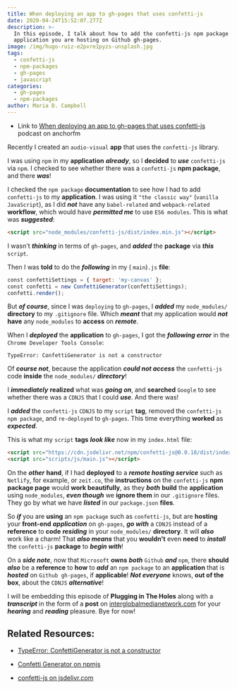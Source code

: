 ```yaml
---
title: When deploying an app to gh-pages that uses confetti-js
date: 2020-04-24T15:52:07.277Z
description: >-
  In this episode, I talk about how to add the confetti-js npm package to an
  application you are hosting on Github gh-pages.
image: /img/hugo-ruiz-e2pvre1pyzs-unsplash.jpg
tags:
  - confetti-js
  - npm-packages
  - gh-pages
  - javascript
categories:
  - gh-pages
  - npm-packages
author: Maria D. Campbell
---
```

- Link to [When deploying an app to gh-pages that uses confetti-js](https://anchor.fm/maria-campbell/episodes/When-deploying-an-app-to-gh-pages-that-uses-confetti-js-ed6sg9) podcast on anchorfm

Recently I created an `audio-visual` **app** that uses the `confetti-js` library.

I was using `npm` in my **application** ***already***, so I **decided** to ***use*** `confetti-js` via `npm`. I checked to see whether there was a `confetti-js` **npm package**, and there ***was***!

I checked the `npm package` **documentation** to see how I had to add `confetti-js` to my **application**. I was using it `"the classic way"` (`vanilla JavaScript`), as I did ***not*** have any `babel-related` and `webpack-related` **workflow**, which would have ***permitted me*** to use `ES6 modules`. This is what was ***suggested***:

```html
<script src="node_modules/confetti-js/dist/index.min.js"></script>
```
I wasn't ***thinking*** in terms of `gh-pages`, and ***added*** the **package** via ***this*** `script`.

Then I was **told** to do the ***following*** in my ( `main`)`.js` **file**:

```js
const confettiSettings = { target: 'my-canvas' };
const confetti = new ConfettiGenerator(confettiSettings);
confetti.render();
```
But ***of course***, since I was `deploying` to `gh-pages`, I ***added*** my `node_modules/` **directory** to my `.gitignore` file. Which ***meant*** that my application would ***not*** **have** any `node_modules` to **access** on ***remote***.

When I ***deployed*** the **application** to `gh-pages`, I got the ***following error*** in the `Chrome Developer Tools Console`:

```shell
TypeError: ConfettiGenerator is not a constructor
```
Of ***course not***, because the application ***could not access*** the `confetti-js` code **inside** the `node_modules/` ***directory***!

I ***immediately*** **realized** what was ***going on***, and **searched** `Google` to see whether there was a `CDNJS` that I could ***use***. And there was!

I ***added*** the `confetti-js` `CDNJS` to my `script` **tag**, removed the `confetti-js` `npm package`, and `re-deployed` to `gh-pages`. This time everything **worked** as ***expected***.

This is what my `script` **tags** ***look like*** now in my `index.html` file:

```html
<script src="https://cdn.jsdelivr.net/npm/confetti-js@0.0.18/dist/index.min.js"></script>
<script src="scripts/js/main.js"></script>
```
On the ***other*** **hand**, if I had **deployed** to a ***remote hosting service*** such as `Netlify`, for example, or `zeit.co`, the **instructions** on the `confetti-js` **npm package page** would **work beautifully**, as they ***both*** **build** the **application** using `node_modules`, ***even though*** we **ignore them** in our `.gitignore` files. They go by what we have ***listed*** in our `package.json` **files**.

So ***if*** you are **using** an `npm package` such as `confetti-js`, but are **hosting** your **front-end** ***application*** on `gh-pages`, ***go with*** a `CDNJS` instead of a **reference** to **code** ***residing*** in your `node_modules/` **directory**. It will ***also*** work like a charm! That ***also means*** that you **wouldn't** even **need** to ***install*** the `confetti-js` **package** to ***begin with***!

On a ***side note***, now that `Microsoft` **owns** ***both*** `Github` ***and*** `npm`, there **should** ***also*** be a **reference** to **how** to ***add*** an `npm package` to an **application** that is ***hosted*** on `Github gh-pages`, if **applicable**! ***Not everyone*** knows, **out of the box**, about the `CDNJS` ***alternative***!

I will be embedding this episode of **Plugging in The Holes** along with a ***transcript*** in the form of a **post** on [interglobalmedianetwork.com](https://www.interglobalmedianetwork.com/) for your ***hearing*** and ***reading*** pleasure. Bye for now!

## Related Resources:

- [TypeError: ConfettiGenerator is not a constructor](https://github.com/Agezao/confetti-js/issues/8)

- [Confetti Generator on npmjs](https://www.npmjs.com/package/confetti-js) 

- [confetti-js on jsdelivr.com](https://www.jsdelivr.com/package/npm/confetti-js) 






